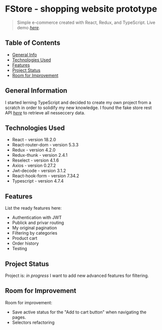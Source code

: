 # FStore - shopping website prototype
> Simple e-commerce created with React, Redux, and TypeScript.
> Live demo [_here_](https://www.example.com).

## Table of Contents
* [General Info](#general-information)
* [Technologies Used](#technologies-used)
* [Features](#features)
* [Project Status](#project-status)
* [Room for Improvement](#room-for-improvement)


## General Information
I started lerning TypeScript and decided to create my own project from a scratch in order to solidify my new knowledge. I found the fake store rest API [_here_](https://fakestoreapi.com/)  to retrieve all nesseccery data. 


## Technologies Used
- React  - version 18.2.0
- React-router-dom  - version 5.3.3
- Redux - version 4.2.0
- Redux-thunk - version 2.4.1
- Reselect - version 4.1.6
- Axios - version 0.27.2
- Jwt-decode - version 3.1.2
- React-hook-form - version 7.34.2
- Typescript - version 4.7.4


## Features
List the ready features here:
- Authentication with JWT
- Publick and privar routing
- My original pagination
- Filtering by categories
- Product cart
- Order history
- Testing

## Project Status
Project is: _in progress_ 
I want to add new advanced features for filtering.


## Room for Improvement
Room for improvement:
- Save active status for the "Add to cart button" when navigating the pages.
- Selectors refactoring
